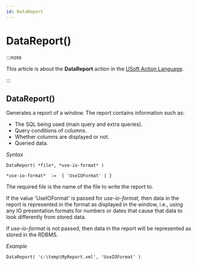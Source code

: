 ```yaml
---
id: DataReport
---
```


# DataReport()




:::note

This article is about the **DataReport** action in the [USoft Action Language](/docs/Task_flow/Action_Language_reference/USoft_Action_Language.md).

:::

## **DataReport()**

Generates a report of a window. The report contains information such as:

- The SQL being used (main query and extra queries).
- Query conditions of columns.
- Whether columns are displayed or not.
- Queried data.

*Syntax*

```
DataReport( *file*, *use-io-format* )

*use-io-format*  :=  { 'UseIOFormat' | } 
```

The required f*ile* is the name of the file to write the report to.

If the value 'UseIOFormat' is passed for *use-io-format,* then data in the report is represented in the format as displayed in the window, i.e., using any IO presentation formats for numbers or dates that cause that data to look differently from stored data.

If *use-io-format* is not passed, then data in the report will be represented as stored in the RDBMS.

*Example*

```
DataReport( 'c:\temp\MyReport.xml', 'UseIOFormat' )
```

 